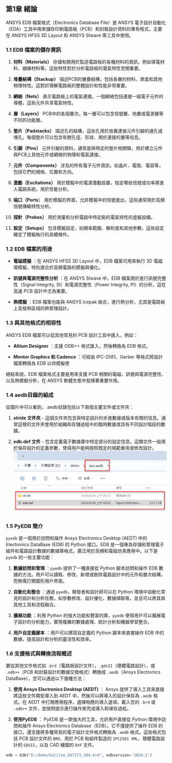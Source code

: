 第1章 緒論
---

ANSYS EDB 檔案格式（Electronics Database File）是 ANSYS 電子設計自動化（EDA）工具中用來儲存印刷電路板（PCB）和封裝設計資料的專有格式，主要在 ANSYS HFSS 3D Layout 和 ANSYS SIwave 等工具中使用。

### 1.1 EDB 檔案的儲存資訊 

1. **材料（Materials）** 
存儲有關用於製造電路板的各種材料的資訊，例如導電材料、絕緣材料等，這些特性對於分析電路板的電氣特性至關重要。

2. **堆疊結構（Stackup）** 
描述PCB的層疊結構，包括各層的材料、厚度和其他物理特性。這對於理解電路板的整體設計和性能非常重要。

3. **網絡（Nets）** 
表示電路板上的電氣連接。一個網絡包括連接一組電子元件的導體，這些元件共享電氣特性。

4. **層（Layers）**
PCB中的各個層次，每一層可以包含信號層、地層或電源層等不同的功能層。
5. **墊片（Padstacks）** 
描述孔的結構，這些孔用於放置連接元件引腳的通孔或埋孔。每個墊片可以包含有關孔徑、形狀、用於連接的層等信息。

6. **引腳（Pins）** 
元件引腳的資料，通常是與特定的墊片相關聯，用於建立元件與PCB上其他元件或網絡的物理和電氣連接。

7. **元件（Components）** 
涉及的所有電子元件資訊，如晶片、電阻、電容等，包括它們的規格、位置和方向。

8. **激勵（Excitations）** 
用於模擬中的電源激勵設置，指定哪些信號或功率將進入電路系統，用於性能分析。

9. **端口（Ports**） 
用於模擬的界面，允許模擬中的信號進出，這些通常用於高頻信號傳輸特性分析。

10. **探針（Probes）** 
用於測量和分析電路中特定點的電氣特性的虛擬設備。

11. **設定（Setups）** 
包含模擬設定，如頻率範圍、解析度和其他參數，這些設定確定了模擬執行的具體條件。

### 1.2 EDB 檔案的用途 
 
- **電磁模擬** ：在 ANSYS HFSS 3D Layout 中，EDB 檔案可用來執行 3D 電磁場模擬，特別適合於高頻電路的模擬與優化。
 
- **訊號與電源完整性分析** ：在 ANSYS SIwave 中，EDB 檔案用於進行訊號完整性（Signal Integrity, SI）和電源完整性（Power Integrity, PI）的分析，這在高速 PCB 設計中尤為重要。
 
- **熱模擬** ：EDB 檔案也能與 ANSYS Icepak 結合，進行熱分析，尤其是電路板上高發熱區域的熱管理設計。

### 1.3 與其他格式的相容性 

ANSYS EDB 檔案可以從其他常見的 PCB 設計工具中匯入，例如：
 
- **Altium Designer** ：支援 ODB++ 格式匯入，然後轉換為 EDB 格式。
 
- **Mentor Graphics 和 Cadence** ：可經由 IPC-2581、Gerber 等格式將設計檔案轉換為 EDB 以供模擬使

總結來說，EDB 檔案格式主要是用來支援 PCB 相關的電磁、訊號與電源完整性、以及熱模擬分析，在 ANSYS 軟體生態中發揮著重要作用。

### 1.4 aedb目錄的組成

從圖片中可以看到，.aedb目錄包括以下兩個主要文件或文件夾： 
1. **stride 文件夾**  - 這個文件夾包含與特定設計的步進數據或版本有關的信息。通常這樣的文件夾會用於組織和存儲過程中的臨時數據或具有不同設計階段的數據。
 
2. **edb.def 文件**  - 包含定義電子數據庫中特定部分的設定信息。這類文件一般用於保存設計的定義參數，使得用戶能夠按照既定的規範重用或修改設計。
![2024-08-20_09-23-59](/assets/2024-08-20_09-23-59.png)

### 1.5 PyEDB 簡介

`pyedb` 是一個用於訪問和操作 Ansys Electronics Desktop (AEDT) 中的 Electronics DataBase (EDB) 的 Python 接口。EDB 是一個專為存儲和管理電子組件和電路設計數據的數據庫格式，廣泛用於高頻和電磁仿真應用中。以下是 `pyedb` 的一些主要功能： 
1. **數據訪問和管理** ：`pyedb` 提供了一種直接從 Python 腳本訪問和操作 EDB 數據的方法。用戶可以讀取、修改、新增或刪除電路設計中的元件和層次結構，而無需打開圖形用戶界面。
 
2. **自動化和整合** ：通過 `pyedb`，開發者和設計師可以在 Python 環境中自動化常見的設計和分析任務，如參數修改、設計優化、數據擷取等，並且可以將其與其他工具和流程融合。
 
3. **擴展功能** ：利用 Python 的強大功能和豐富的庫，`pyedb` 使得用戶可以擴展電子設計的分析能力，實現複雜的數據處理、統計分析和機器學習整合。
 
4. **用戶自定義腳本** ：用戶可以撰寫自定義的 Python 腳本來直接操作 EDB 中的數據，提高設計和分析的靈活性和效率。

### 1.6 支援格式與轉換流程概述

要從其他文件格式如 `.brd`（電路板設計文件），`.gdsII`（積體電路設計），或 `.odb++`（PCB 和封裝設計的數據交換格式）轉換成 `.aedb`（Ansys Electronics DataBase），您可以通過以下幾種方法： 

1. **使用 Ansys Electronics Desktop (AEDT)** ： 
Ansys 提供了導入工具來直接將這些文件類型導入到 AEDT 中，然後可以將導入的設計保存為 `.aedb` 格式。在 AEDT 中打開應用程序，選擇相應的導入選項，載入您的 `.brd` 或 `.odb++` 文件，並按照提示進行操作來完成導入和保存過程。

 
2. **使用PyEDB** ： 
PyEDB 是一款強大的工具，允許用戶直接從 Python 環境中訪問和操作 Ansys Electronics Database（EDB）。它不僅提供了操作 EDB 的接口，還支援將多種常見的電子設計文件格式轉換為 `.aedb` 格式。這些格式包括 PCB 設計文件的 `BRD`、用於 PCB 和組件製造的 `IPC2581 XML`、積體電路設計的 `GDSII`，以及 CAD 繪圖的 `DXF` 文件。

```python
edb = Edb("D:/demo/Galileo_G87173_204.brd", edbversion='2024.1')
